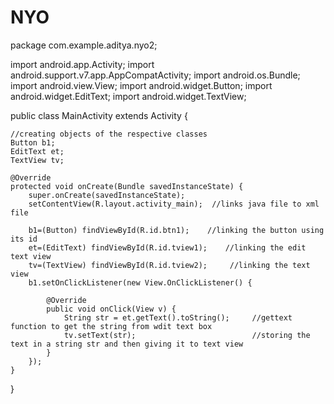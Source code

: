# NYO
package com.example.aditya.nyo2;

import android.app.Activity;
import android.support.v7.app.AppCompatActivity;
import android.os.Bundle;
import android.view.View;
import android.widget.Button;
import android.widget.EditText;
import android.widget.TextView;

public class MainActivity extends Activity {

    //creating objects of the respective classes
    Button b1;
    EditText et;
    TextView tv;

    @Override
    protected void onCreate(Bundle savedInstanceState) {
        super.onCreate(savedInstanceState);
        setContentView(R.layout.activity_main);  //links java file to xml file

        b1=(Button) findViewById(R.id.btn1);    //linking the button using its id
        et=(EditText) findViewById(R.id.tview1);    //linking the edit text view
        tv=(TextView) findViewById(R.id.tview2);     //linking the text view
        b1.setOnClickListener(new View.OnClickListener() {

            @Override
            public void onClick(View v) {
                String str = et.getText().toString();     //gettext function to get the string from wdit text box
                tv.setText(str);                          //storing the text in a string str and then giving it to text view
            }
        });
    }
}
